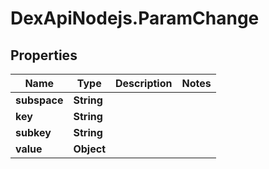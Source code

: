 # DexApiNodejs.ParamChange

## Properties
Name | Type | Description | Notes
------------ | ------------- | ------------- | -------------
**subspace** | **String** |  | 
**key** | **String** |  | 
**subkey** | **String** |  | 
**value** | **Object** |  | 
